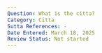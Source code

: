 ```yaml
---
Question: What is the citta?
Category: Citta
Sutta References: -
Date Entered: March 18, 2025
Review Status: Not started
---
```

